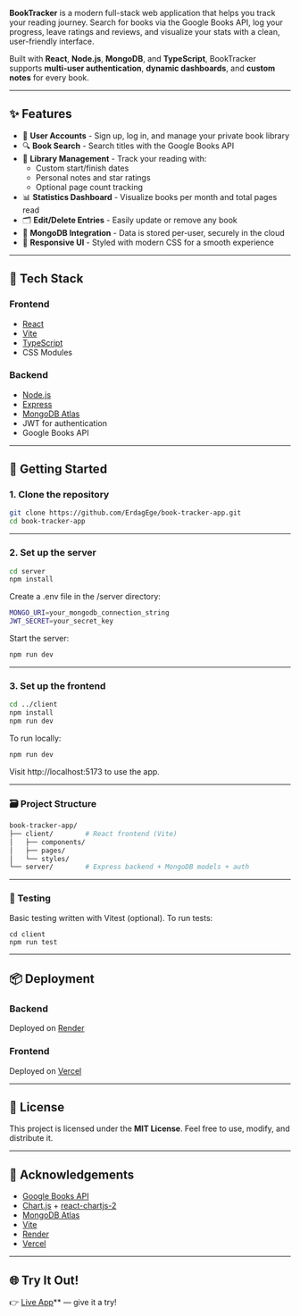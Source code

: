 
**BookTracker** is a modern full-stack web application that helps you track your reading journey. Search for books via the Google Books API, log your progress, leave ratings and reviews, and visualize your stats with a clean, user-friendly interface.

Built with **React**, **Node.js**, **MongoDB**, and **TypeScript**, BookTracker supports **multi-user authentication**, **dynamic dashboards**, and **custom notes** for every book.

---

## ✨ Features

- 🔐 **User Accounts** - Sign up, log in, and manage your private book library
- 🔍 **Book Search** - Search titles with the Google Books API
- 📖 **Library Management** - Track your reading with:
  - Custom start/finish dates
  - Personal notes and star ratings
  - Optional page count tracking
- 📊 **Statistics Dashboard** - Visualize books per month and total pages read
- 🗂️ **Edit/Delete Entries** - Easily update or remove any book
- 💾 **MongoDB Integration** - Data is stored per-user, securely in the cloud
- 🎨 **Responsive UI** - Styled with modern CSS for a smooth experience

---

## 🧰 Tech Stack

### Frontend
- [React](https://react.dev/)
- [Vite](https://vitejs.dev/)
- [TypeScript](https://www.typescriptlang.org/)
- CSS Modules

### Backend
- [Node.js](https://nodejs.org/)
- [Express](https://expressjs.com/)
- [MongoDB Atlas](https://www.mongodb.com/cloud/atlas)
- JWT for authentication
- Google Books API

---

## 🚀 Getting Started

### 1. Clone the repository

```bash
git clone https://github.com/ErdagEge/book-tracker-app.git
cd book-tracker-app
```

---

### 2. Set up the server

```bash
cd server
npm install
```

Create a .env file in the /server directory:

```bash
MONGO_URI=your_mongodb_connection_string
JWT_SECRET=your_secret_key
```

Start the server:

```bash
npm run dev
```

---

### 3. Set up the frontend

```bash
cd ../client
npm install
npm run dev
```

To run locally:

```bash
npm run dev
```

Visit http://localhost:5173 to use the app.

---

### 🗃️ Project Structure

```bash
book-tracker-app/
├── client/        # React frontend (Vite)
│   ├── components/
│   ├── pages/
│   └── styles/
└── server/        # Express backend + MongoDB models + auth
```

---

### 🧪 Testing

Basic testing written with Vitest (optional). To run tests:
```
cd client
npm run test
```

---

## 📦 Deployment

### Backend  
Deployed on [Render](https://render.com)

### Frontend  
Deployed on [Vercel](https://vercel.com)

---

## 📄 License

This project is licensed under the **MIT License**. Feel free to use, modify, and distribute it.

---

## 🙌 Acknowledgements

- [Google Books API](https://developers.google.com/books)
- [Chart.js](https://www.chartjs.org/) + [react-chartjs-2](https://react-chartjs-2.js.org/)
- [MongoDB Atlas](https://www.mongodb.com/cloud/atlas)
- [Vite](https://vitejs.dev/)
- [Render](https://render.com)
- [Vercel](https://vercel.com)

---

## 🌐 Try It Out!

👉 [Live App](https://your-deployment.vercel.app)** — give it a try!



